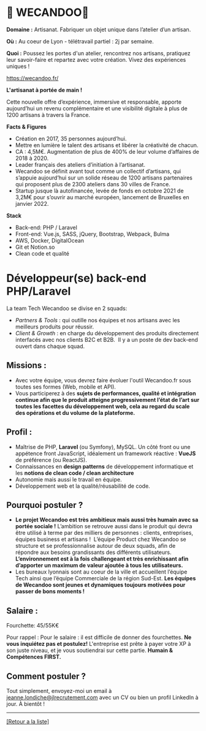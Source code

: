 # 🏺 WECANDOO🏺

**Domaine :** Artisanat. Fabriquer un objet unique dans l’atelier d’un artisan. 

**Où :** Au coeur de Lyon - télétravail partiel : 2j par semaine.

**Quoi :** Poussez les portes d'un atelier, rencontrez nos artisans, pratiquez leur savoir-faire et repartez avec votre création. Vivez des expériences uniques ! 

https://wecandoo.fr/

**L'artisanat à portée de main !**

Cette nouvelle offre d’expérience, immersive et responsable, apporte aujourd’hui un revenu complémentaire et une visibilité digitale à plus de 1200 artisans à travers la France.

**Facts & Figures**

* Création en 2017, 35 personnes aujourd’hui.
* Mettre en lumière le talent des artisans et libérer la créativité de chacun. 
* CA : 4,5M€. Augmentation de plus de 400% de leur volume d’affaires de 2018 à 2020.
* Leader français des ateliers d’initiation à l’artisanat.
* Wecandoo se définit avant tout comme un collectif d’artisans, qui s’appuie aujourd’hui sur un solide réseau de 1200 artisans partenaires qui proposent plus de 2300 ateliers dans 30 villes de France. 
* Startup jusque là autofinancée, levée de fonds en octobre 2021 de 3,2M€ pour s’ouvrir au marché européen, lancement de Bruxelles en janvier 2022.

**Stack**

* Back-end: PHP / Laravel
* Front-end: Vue.js, SASS, jQuery, Bootstrap, Webpack, Bulma
* AWS, Docker, DigitalOcean 
* Git et Notion.so
* Clean code et qualité


# Développeur(se) back-end PHP/Laravel

La team Tech Wecandoo se divise en 2 squads:
* *Partners & Tools* : qui outille nos équipes et nos artisans avec les meilleurs produits pour réussir.
* *Client & Growth* : en charge du développement des produits directement interfacés avec nos clients B2C et B2B. 
Il y a un poste de dev back-end ouvert dans chaque squad.

## Missions :

* Avec votre équipe, vous devrez faire évoluer l'outil Wecandoo.fr sous toutes ses formes (Web, mobile et API). 
* Vous participerez à des **sujets de performances, qualité et intégration continue afin que le produit atteigne progressivement l’état de l’art sur toutes les facettes du développement web, cela au regard du scale des opérations et du volume de la plateforme.**

## Profil :

* Maîtrise de PHP, **Laravel** (ou Symfony), MySQL. Un côté front ou une appétence front JavaScript, idéalement un framework réactive : **VueJS** de préférence (ou ReactJS). 
* Connaissances en **design patterns** de développement informatique et les **notions de clean code / clean architecture**
* Autonomie mais aussi le travail en équipe. 
* Développement web et la qualité/réusabilité de code.

## Pourquoi postuler ?

* **Le projet Wecandoo est très ambitieux mais aussi très humain avec sa portée sociale !** L’ambition se retrouve aussi dans le produit qui devra être utilisé à terme par des milliers de personnes : clients, entreprises, équipes business et artisans !  L’équipe Product chez Wecandoo se structure et se professionnalise autour de deux squads, afin de répondre aux besoins grandissants des différents utilisateurs. **L’environnement est à la fois challengeant et très enrichissant afin d’apporter un maximum de valeur ajoutée à tous les utilisateurs.**
* Les bureaux lyonnais sont au coeur de la ville et accueillent l’équipe Tech ainsi que l’équipe Commerciale de la région Sud-Est. **Les équipes de Wecandoo sont jeunes et dynamiques toujours motivées pour passer de bons moments !**

## Salaire :

Fourchette: 45/55K€

Pour rappel :  Pour le salaire : il est difficile de donner des fourchettes. **Ne vous inquiétez pas et postulez!** L'entreprise est prête à payer votre XP à son juste niveau, et je vous soutiendrai sur cette partie. **Humain & Compétences FIRST.**

## Comment postuler ?

Tout simplement, envoyez-moi un email à jeanne.londiche@jlrecrutement.com avec un CV ou bien un profil LinkedIn à jour. À bientôt ! 


----
<a href="https://github.com/jlondiche/job-board-php/blob/master/README.md">[Retour a la liste]</a>